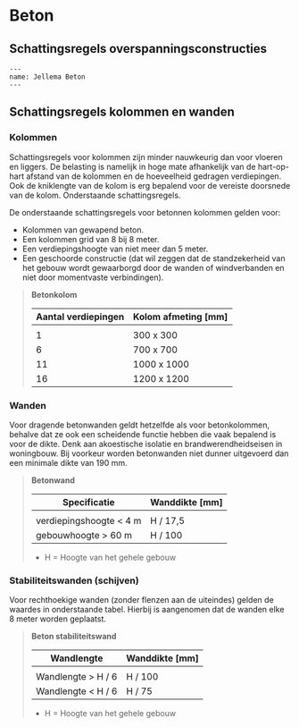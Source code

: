 # Beton

## Schattingsregels overspanningsconstructies

```{figure} Images/Jellema7Bouwmethodiek208.png
---
name: Jellema Beton
---
```

## Schattingsregels kolommen en wanden

### Kolommen

Schattingsregels voor kolommen zijn minder nauwkeurig dan voor vloeren en liggers. De belasting is namelijk in hoge mate afhankelijk van de hart-op-hart afstand van de kolommen en de hoeveelheid gedragen verdiepingen. Ook de kniklengte van de kolom is erg bepalend voor de vereiste doorsnede van de kolom. Onderstaande schattingsregels.

De onderstaande schattingsregels voor betonnen kolommen gelden voor:

- Kolommen van gewapend beton.
- Een kolommen grid van 8 bij 8 meter.
- Een verdiepingshoogte van niet meer dan 5 meter.
- Een geschoorde constructie (dat wil zeggen dat de standzekerheid van het gebouw wordt gewaarborgd door de wanden of windverbanden en niet door momentvaste verbindingen).

> **Betonkolom**
>
> | Aantal verdiepingen | Kolom afmeting [mm] |
> |---------------------|----------------------|
> |                     |                      |
> | 1                   | 300 x 300            |
> | 6                   | 700 x 700            |
> | 11                  | 1000 x 1000          |
> | 16                  | 1200 x 1200          |


### Wanden

Voor dragende betonwanden geldt hetzelfde als voor betonkolommen, behalve dat ze ook een scheidende functie hebben die vaak bepalend is voor de dikte. Denk aan akoestische isolatie en brandwerendheidseisen in woningbouw. Bij voorkeur worden betonwanden niet dunner uitgevoerd dan een minimale dikte van 190 mm.

> **Betonwand**
>
> | Specificatie                | Wanddikte [mm]    |
> |-----------------------------|--------------------|
> |                             |                    |
> | verdiepingshoogte < 4 m     | H / 17,5           |
> | gebouwhoogte > 60 m         | H / 100            |
> 
> * H = Hoogte van het gehele gebouw


### Stabiliteitswanden (schijven)

Voor rechthoekige wanden (zonder flenzen aan de uiteindes) gelden de waardes in onderstaande tabel. Hierbij is aangenomen dat de wanden elke 8 meter worden geplaatst.

> **Beton stabiliteitswand**
>
> | Wandlengte                 | Wanddikte [mm]     |
> |----------------------------|---------------------|
> |                            |                     |
> | Wandlengte > H / 6        | H / 100             |
> | Wandlengte < H / 6        | H / 75              |
> 
> * H = Hoogte van het gehele gebouw
